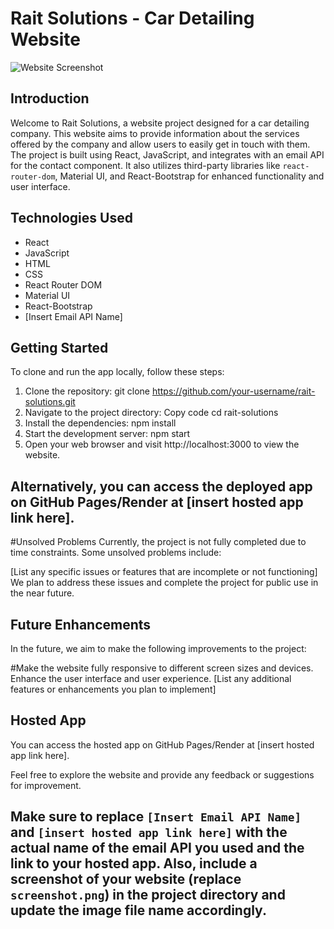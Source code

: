 # Rait Solutions - Car Detailing Website

![Website Screenshot](screenshot.png)

## Introduction

Welcome to Rait Solutions, a website project designed for a car detailing company. This website aims to provide information about the services offered by the company and allow users to easily get in touch with them. The project is built using React, JavaScript, and integrates with an email API for the contact component. It also utilizes third-party libraries like `react-router-dom`, Material UI, and React-Bootstrap for enhanced functionality and user interface.

## Technologies Used

- React
- JavaScript
- HTML
- CSS
- React Router DOM
- Material UI
- React-Bootstrap
- [Insert Email API Name]

## Getting Started

To clone and run the app locally, follow these steps:

1. Clone the repository:
   git clone https://github.com/your-username/rait-solutions.git
2. Navigate to the project directory:
   Copy code
    cd rait-solutions
3. Install the dependencies:
    npm install
4. Start the development server:
  npm start
5. Open your web browser and visit http://localhost:3000 to view the website.

## Alternatively, you can access the deployed app on GitHub Pages/Render at [insert hosted app link here].

#Unsolved Problems
Currently, the project is not fully completed due to time constraints. Some unsolved problems include:

[List any specific issues or features that are incomplete or not functioning]
We plan to address these issues and complete the project for public use in the near future.

## Future Enhancements
In the future, we aim to make the following improvements to the project:

#Make the website fully responsive to different screen sizes and devices.
Enhance the user interface and user experience.
[List any additional features or enhancements you plan to implement]

## Hosted App
You can access the hosted app on GitHub Pages/Render at [insert hosted app link here].

Feel free to explore the website and provide any feedback or suggestions for improvement.

## Make sure to replace `[Insert Email API Name]` and `[insert hosted app link here]` with the actual name of the email API you used and the link to your hosted app. Also, include a screenshot of your website (replace `screenshot.png`) in the project directory and update the image file name accordingly.
